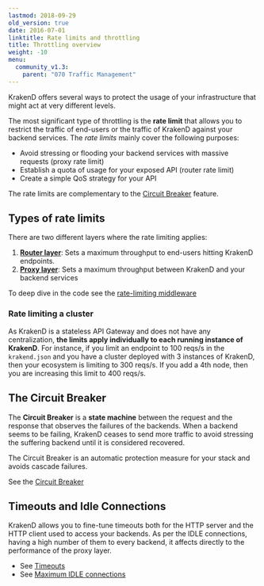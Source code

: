 ```yaml
---
lastmod: 2018-09-29
old_version: true
date: 2016-07-01
linktitle: Rate limits and throttling
title: Throttling overview
weight: -10
menu:
  community_v1.3:
    parent: "070 Traffic Management"
---
```

KrakenD offers several ways to protect the usage of your infrastructure that might act at very different levels.

The most significant type of throttling is the **rate limit** that allows you to restrict the traffic of end-users or the traffic of KrakenD against your backend services. The *rate limits* mainly cover the following purposes:

- Avoid stressing or flooding your backend services with massive requests (proxy rate limit)
- Establish a quota of usage for your exposed API (router rate limit)
- Create a simple QoS strategy for your API

The rate limits are complementary to the [Circuit Breaker](/docs/v1.3/backends/circuit-breaker/) feature.

## Types of rate limits
There are two different layers where the rate limiting applies:

1. **[Router layer](/docs/v1.3/endpoints/rate-limit/)**: Sets a maximum throughput to end-users hitting KrakenD endpoints.
2. **[Proxy layer](/docs/v1.3/backends/rate-limit/)**: Sets a maximum throughput between KrakenD and your backend services

To deep dive in the code see the [rate-limiting middleware](https://github.com/krakend/krakend-ratelimit)

### Rate limiting a cluster
As KrakenD is a stateless API Gateway and does not have any centralization, **the limits apply individually to each running instance of KrakenD**. For instance, if you limit an endpoint to 100 reqs/s in the `krakend.json` and you have a cluster deployed with 3 instances of KrakenD, then your ecosystem is limiting to 300 reqs/s. If you add a 4th node, then you are increasing this limit to 400 reqs/s.

## The Circuit Breaker
The **Circuit Breaker** is a **state machine** between the request and the response that observes the failures of the backends. When a backend seems to be failing, KrakenD ceases to send more traffic to avoid stressing the suffering backend until it is considered recovered.

The Circuit Breaker is an automatic protection measure for your stack and avoids cascade failures.

See the [Circuit Breaker](/docs/v1.3/backends/circuit-breaker/)

## Timeouts and Idle Connections
KrakenD allows you to fine-tune timeouts both for the HTTP server and the HTTP client used to access your backends. As per the IDLE connections, having a high number of them to every backend, it affects directly to the performance of the proxy layer.

- See [Timeouts](/docs/v1.3/throttling/timeouts/)
- See [Maximum IDLE connections](/docs/v1.3/throttling/max-idle-connections/)
